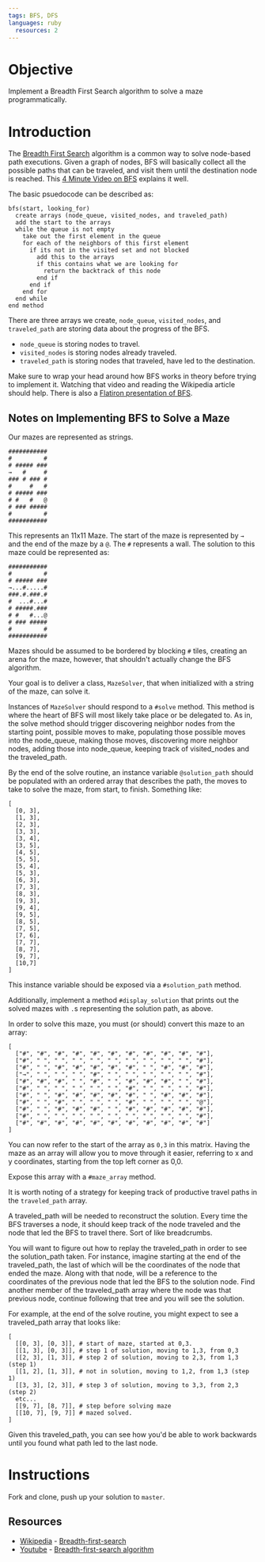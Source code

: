 ```yaml
---
tags: BFS, DFS
languages: ruby
  resources: 2
---
```


# Objective

Implement a Breadth First Search algorithm to solve a maze programmatically. 

# Introduction

The [Breadth First Search](http://en.wikipedia.org/wiki/Breadth-first_search) algorithm is a common way to solve node-based path executions. Given a graph of nodes, BFS will basically collect all the possible paths that can be traveled, and visit them until the destination node is reached. This [4 Minute Video on BFS](http://www.youtube.com/watch?v=QRq6p9s8NVg) explains it well.

The basic psuedocode can be described as:

    bfs(start, looking_for)
      create arrays (node_queue, visited_nodes, and traveled_path)
      add the start to the arrays
      while the queue is not empty
        take out the first element in the queue
        for each of the neighbors of this first element 
          if its not in the visited set and not blocked
            add this to the arrays
            if this contains what we are looking for
              return the backtrack of this node
            end if
          end if
        end for
      end while
    end method

There are three arrays we create, `node_queue`, `visited_nodes`, and `traveled_path` are storing data about the progress of the BFS.

- `node_queue` is storing nodes to travel.
- `visited_nodes` is storing nodes already traveled.
- `traveled_path` is storing nodes that traveled, have led to the destination.

Make sure to wrap your head around how BFS works in theory before trying to implement it. Watching that video and reading the Wikipedia article should help. There is also a [Flatiron presentation of BFS](https://docs.google.com/presentation/d/1gBm5YShcyAu_sfUFszCIJsKjz9dZDAmT7GOkjt-tj6s/edit?usp=sharing).

## Notes on Implementing BFS to Solve a Maze

Our mazes are represented as strings.

    ###########
    #         #
    # ##### ###
    →   #     #
    ### # ### #
    #     #   #
    # ##### ###
    # #   #   @
    # ### #####
    #         #
    ###########

This represents an 11x11 Maze. The start of the maze is represented by `→` and the end of the maze by a `@`. The `#` represents a wall. The solution to this maze could be represented as:

    ###########
    #         #
    # ##### ###
    →...#.....#
    ###.#.###.#
    #  ...#...#
    # #####.###
    # #   #...@
    # ### #####
    #         #
    ###########

Mazes should be assumed to be bordered by blocking `#` tiles, creating an arena for the maze, however, that shouldn't actually change the BFS algorithm.

Your goal is to deliver a class, `MazeSolver`, that when initialized with a string of the maze, can solve it.

Instances of `MazeSolver` should respond to a `#solve` method. This method is where the heart of BFS will most likely take place or be delegated to. As in, the solve method should trigger discovering neighbor nodes from the starting 
point, possible moves to make, populating those possible moves into the node_queue, making those moves, discovering more neighbor nodes, adding those into node_queue, keeping track of visited_nodes and the traveled_path.

By the end of the solve routine, an instance variable `@solution_path` should be populated with an ordered array that describes the path, the moves to take to solve the maze, from start, to finish. Something like:

    [
      [0, 3],
      [1, 3],
      [2, 3],
      [3, 3],
      [3, 4],
      [3, 5],
      [4, 5],
      [5, 5],
      [5, 4],
      [5, 3],
      [6, 3],
      [7, 3],
      [8, 3],
      [9, 3],
      [9, 4],
      [9, 5],
      [8, 5],
      [7, 5],
      [7, 6],
      [7, 7],
      [8, 7],
      [9, 7],
      [10,7]
    ]

This instance variable should be exposed via a `#solution_path` method.

Additionally, implement a method `#display_solution` that prints out the solved mazes with `.`s representing the solution path, as above.

In order to solve this maze, you must (or should) convert this maze to an array:
    
    [
      ["#", "#", "#", "#", "#", "#", "#", "#", "#", "#", "#"],
      ["#", " ", " ", " ", " ", " ", " ", " ", " ", " ", "#"],
      ["#", " ", "#", "#", "#", "#", "#", " ", "#", "#", "#"],
      ["→", " ", " ", " ", "#", " ", " ", " ", " ", " ", "#"],
      ["#", "#", "#", " ", "#", " ", "#", "#", "#", " ", "#"],
      ["#", " ", " ", " ", " ", " ", "#", " ", " ", " ", "#"],
      ["#", " ", "#", "#", "#", "#", "#", " ", "#", "#", "#"],
      ["#", " ", "#", " ", " ", " ", "#", " ", " ", " ", "@"],
      ["#", " ", "#", "#", "#", " ", "#", "#", "#", "#", "#"],
      ["#", " ", " ", " ", " ", " ", " ", " ", " ", " ", "#"],
      ["#", "#", "#", "#", "#", "#", "#", "#", "#", "#", "#"]
    ]

You can now refer to the start of the array as `0,3` in this matrix. Having the maze as an array will allow you to move through it easier, referring to x and y coordinates, starting from the top left corner as 0,0.

Expose this array with a `#maze_array` method.

It is worth noting of a strategy for keeping track of productive travel paths in the `traveled_path` array.

A traveled_path will be needed to reconstruct the solution. Every time the BFS traverses a node, it should keep track of the node traveled and the node that led the BFS to travel there. Sort of like breadcrumbs.

You will want to figure out how to replay the traveled_path in order to see the solution_path taken. For instance, imagine starting at the end of the traveled_path, the last of which will be the coordinates of the node that ended the maze. Along with that node, will be a reference to the coordinates of the previous node that led the BFS to the solution node. Find another member of the traveled_path array where the node was that previous node, continue following that tree and you will see the solution.
 
For example, at the end of the solve routine, you might expect to see a traveled_path array that looks like:

    [
      [[0, 3], [0, 3]], # start of maze, started at 0,3.
      [[1, 3], [0, 3]], # step 1 of solution, moving to 1,3, from 0,3
      [[2, 3], [1, 3]], # step 2 of solution, moving to 2,3, from 1,3 (step 1)
      [[1, 2], [1, 3]], # not in solution, moving to 1,2, from 1,3 (step 1)
      [[3, 3], [2, 3]], # step 3 of solution, moving to 3,3, from 2,3 (step 2)
      etc...
      [[9, 7], [8, 7]], # step before solving maze
      [[10, 7], [9, 7]] # mazed solved.
    ]

Given this traveled_path, you can see how you'd be able to work backwards until you found what path led to the last node.

# Instructions

Fork and clone, push up your solution to `master`.

## Resources
* [Wikipedia](https://www.wikipedia.org/) - [Breadth-first-search](http://en.wikipedia.org/wiki/Breadth-first_search)
* [Youtube](https://www.youtube.com/user/gogateiit/videos) - [Breadth-first-search algorithm](https://www.youtube.com/watch?v=QRq6p9s8NVg)

